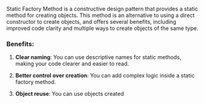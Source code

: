 Static Factory Method is a constructive design pattern that provides a static method for creating objects. This method is an alternative to using a direct constructor to create objects, and offers several benefits, including improved code clarity and multiple ways to create objects of the same type.

### Benefits:

1. **Clear naming**: You can use descriptive names for static methods, making your code clearer and easier to read.

2. **Better control over creation**: You can add complex logic inside a static factory method.

3. **Object reuse**: You can use objects created